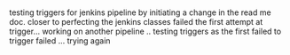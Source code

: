 #
testing triggers for jenkins pipeline by initiating a change in the read me doc.
closer to perfecting the jenkins classes
failed the first attempt at trigger...
working on another pipeline .. testing triggers as the first failed to trigger
failed ... trying again
